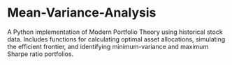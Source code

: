 # Mean-Variance-Analysis
A Python implementation of Modern Portfolio Theory using historical stock data. Includes functions for calculating optimal asset allocations, simulating the efficient frontier, and identifying minimum-variance and maximum Sharpe ratio portfolios.
